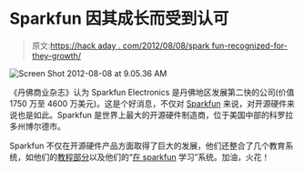 # Sparkfun 因其成长而受到认可

> 原文:[https://hack aday . com/2012/08/08/spark fun-recognized-for-they-growth/](https://hackaday.com/2012/08/08/sparkfun-recognized-for-their-growth/)

![](../Images/9a74e94fad6dc6dab9a77f8b03fbfece.png "Screen Shot 2012-08-08 at 9.05.36 AM")

《丹佛商业杂志》认为 Sparkfun Electronics 是丹佛地区发展第二快的公司(价值 1750 万至 4600 万美元)。这是个好消息，不仅对 [Sparkfun](http://sparkfun.com) 来说，对开源硬件来说也是如此。Sparkfun 是世界上最大的开源硬件制造商，位于美国中部的科罗拉多州博尔德市。

Sparkfun 不仅在开源硬件产品方面取得了巨大的发展，他们还整合了几个教育系统，如他们的[教程部分](http://www.sparkfun.com/tutorials)以及他们的“[在 sparkfun](http://learn.sparkfun.com) 学习”系统。加油，火花！